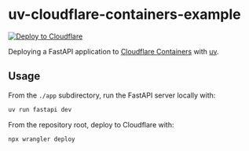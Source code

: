 # uv-cloudflare-containers-example

[![Deploy to Cloudflare](https://deploy.workers.cloudflare.com/button)](https://deploy.workers.cloudflare.com/?url=https://github.com/charliermarsh/uv-cloudflare-containers-example)

Deploying a FastAPI application to [Cloudflare Containers](https://developers.cloudflare.com/containers/) with [uv](https://docs.astral.sh/uv/).

## Usage

From the `./app` subdirectory, run the FastAPI server locally with:

```bash
uv run fastapi dev
```

From the repository root, deploy to Cloudflare with:

```bash
npx wrangler deploy
```
